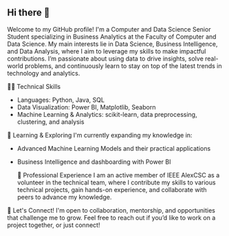 ## Hi there 👋

Welcome to my GitHub profile! I'm a Computer and Data Science Senior Student specializing in Business Analytics at the Faculty of Computer and Data Science. My main interests lie in Data Science, Business Intelligence, and Data Analysis, where I aim to leverage my skills to make impactful contributions. I’m passionate about using data to drive insights, solve real-world problems, and continuously learn to stay on top of the latest trends in technology and analytics.

👨‍💻 Technical Skills
- Languages: Python, Java, SQL
- Data Visualization: Power BI, Matplotlib, Seaborn
- Machine Learning & Analytics: scikit-learn, data preprocessing, clustering, and analysis

🌱 Learning & Exploring
I'm currently expanding my knowledge in:

- Advanced Machine Learning Models and their practical applications
- Business Intelligence and dashboarding with Power BI

  💼 Professional Experience
I am an active member of IEEE AlexCSC as a volunteer in the technical team, where I contribute my skills to various technical projects, gain hands-on experience, and collaborate with peers to advance my knowledge.

🤝 Let's Connect!
I'm open to collaboration, mentorship, and opportunities that challenge me to grow. Feel free to reach out if you’d like to work on a project together, or just connect!

